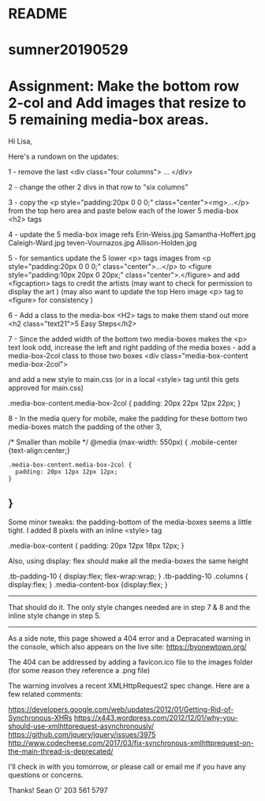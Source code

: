 # README
# sumner20190529
# Assignment: Make the bottom row 2-col and Add images that resize to 5 remaining media-box areas.

Hi Lisa,

Here's a rundown on the updates:



1 - remove the last &lt;div class="four columns"> ... &lt;/div>

2 - change the other 2 divs in that row to "six columns"

3 - copy the &lt;p style="padding:20px 0 0 0;" class="center">&lt;mg>...&lt;/p> from the top hero area and paste below each of the lower 5 media-box &lt;h2> tags

4 - update the 5 media-box image refs
  Erin-Weiss.jpg
  Samantha-Hoffert.jpg
  Caleigh-Ward.jpg
  teven-Vournazos.jpg
  Allison-Holden.jpg

5 - for semantics update the 5 lower  &lt;p> tags images from 
&lt;p style="padding:20px 0 0 0;" class="center">...&lt;/p>
to
&lt;figure style="padding:10px 20px 0 20px;" class="center">.&lt;/figure>
and add 
&lt;figcaption> 
tags to credit the artists
(may want to check for permission to display the art )
(may also want to update the top Hero image &lt;p> tag to &lt;figure> for consistency )

6 - Add a class to the media-box &lt;H2> tags to make them stand out more
 &lt;h2 class="text21">5 Easy Steps&lt;/h2>

 7 - Since the added width of the bottom two media-boxes makes the &lt;p> text look odd, increase the left and right padding of the media boxes - add a media-box-2col class to those two boxes 
 &lt;div class="media-box-content media-box-2col">

 and add a new style to main.css (or in a local &lt;style> tag until this gets approved for main.css)

  .media-box-content.media-box-2col {
    padding: 20px 22px 12px 22px;
  }

8 -  In the media query for mobile, make the padding for these bottom two media-boxes match the padding of the other 3, 

  /* Smaller than mobile */
  @media (max-width: 550px) {
    .mobile-center {text-align:center;}
    
    .media-box-content.media-box-2col {
      padding: 20px 12px 12px 12px;
    }
  }
--------------------------


Some minor tweaks: 
the padding-bottom of the media-boxes seems a little tight.
I added 8 pixels with an inline &lt;style> tag

.media-box-content { padding: 20px 12px 18px 12px; }

Also, using display: flex should make all the media-boxes the same height
  
.tb-padding-10 { display:flex; flex-wrap:wrap; }
.tb-padding-10 .columns { display:flex;  }
.media-content-box {display:flex; }


-------------------------------

That should do it. 
The only style changes needed are in step 7 & 8 and the inline style change in step 5. 

---------------------------



As a side note, this page showed a 404 error and a Depracated warning in the console, which also appears on the live site: https://byonewtown.org/

The 404 can be addressed by adding a favicon.ico file to the images folder (for some reason they reference a .png file)

The warning involves a recent XMLHttpRequest2 spec change. 
Here are a few related comments:

https://developers.google.com/web/updates/2012/01/Getting-Rid-of-Synchronous-XHRs
https://x443.wordpress.com/2012/12/01/why-you-should-use-xmlhttprequest-asynchronously/
https://github.com/jquery/jquery/issues/3975
http://www.codecheese.com/2017/03/fix-synchronous-xmlhttprequest-on-the-main-thread-is-deprecated/



I'll check in with you tomorrow, or please call or email me if you have any questions or concerns. 

Thanks!
Sean O'
203 561 5797


